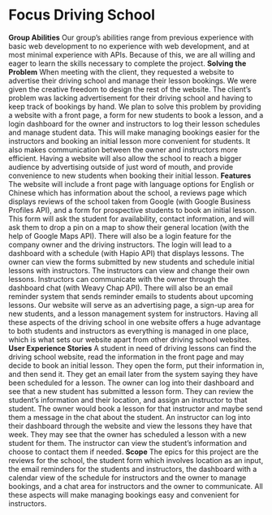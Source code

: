 # Focus Driving School
**Group Abilities**
Our group’s abilities range from previous experience with basic web development to no experience with web development, and at most minimal experience with APIs. Because of this, we are all willing and eager to learn the skills necessary to complete the project.
**Solving the Problem**
When meeting with the client, they requested a website to advertise their driving school and manage their lesson bookings. We were given the creative freedom to design the rest of the website. The client’s problem was lacking advertisement for their driving school and having to keep track of bookings by hand. We plan to solve this problem by providing a website with a front page, a form for new students to book a lesson, and a login dashboard for the owner and instructors to log their lesson schedules and manage student data. This will make managing bookings easier for the instructors and booking an initial lesson more convenient for students. It also makes communication between the owner and instructors more efficient. Having a website will also allow the school to reach a bigger audience by advertising outside of just word of mouth, and provide convenience to new students when booking their initial lesson. 
**Features**
The website will include a front page with language options for English or Chinese which has information about the school, a reviews page which displays reviews of the school taken from Google (with Google Business Profiles API), and a form for prospective students to book an initial lesson. This form will ask the student for availability, contact information, and will ask them to drop a pin on a map to show their general location (with the help of Google Maps API). There will also be a login feature for the company owner and the driving instructors. The login will lead to a dashboard with a schedule (with Hapio API) that displays lessons. The owner can view the forms submitted by new students and schedule initial lessons with instructors. The instructors can view and change their own lessons. Instructors can communicate with the owner through the dashboard chat (with Weavy Chap API). There will also be an email reminder system that sends reminder emails to students about upcoming lessons. 
Our website will serve as an advertising page, a sign-up area for new students, and a lesson management system for instructors. Having all these aspects of the driving school in one website offers a huge advantage to both students and instructors as everything is managed in one place, which is what sets our website apart from other driving school websites.
**User Experience Stories**
A student in need of driving lessons can find the driving school website, read the information in the front page and may decide to book an initial lesson. They open the form, put their information in, and then send it. They get an email later from the system saying they have been scheduled for a lesson. 
The owner can log into their dashboard and see that a new student has submitted a lesson form. They can review the student’s information and their location, and assign an instructor to that student. The owner would book a lesson for that instructor and maybe send them a message in the chat about the student.
An instructor can log into their dashboard through the website and view the lessons they have that week. They may see that the owner has scheduled a lesson with a new student for them. The instructor can view the student’s information and choose to contact them if needed.
**Scope**
The epics for this project are the reviews for the school, the student form which involves location as an input, the email reminders for the students and instructors, the dashboard with a calendar view of the schedule for instructors and the owner to manage bookings, and a chat area for instructors and the owner to communicate. All these aspects will make managing bookings easy and convenient for instructors.
